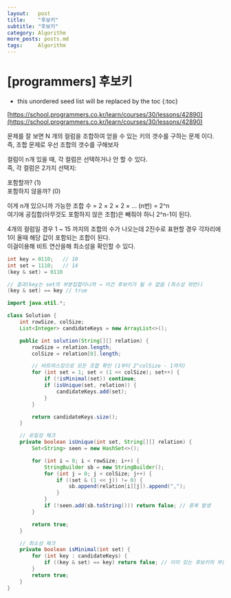 ```yaml
---
layout:   post
title:    "후보키"
subtitle: "후보키"
category: Algorithm
more_posts: posts.md
tags:     Algorithm
---
```

# [programmers] 후보키

<!--more-->
<!-- Table of contents -->
* this unordered seed list will be replaced by the toc
{:toc}

[https://school.programmers.co.kr/learn/courses/30/lessons/42890](https://school.programmers.co.kr/learn/courses/30/lessons/42890)

문제를 잘 보면 N 개의 컬럼을 조합하여 얻을 수 있는 키의 갯수를 구하는 문제 이다.  
즉, 조합 문제로 우선 조합의 갯수를 구해보자  
  
컬럼이 n개 있을 때, 각 컬럼은 선택하거나 안 할 수 있다.  
즉, 각 컬럼은 2가지 선택지:  
  
포함할까? (1)  
포함하지 않을까? (0)  
  
이게 n개 있으니까 가능한 조합 수 = 2 × 2 × 2 × ... (n번) = 2^n  
여기에 공집합(아무것도 포함하지 않은 조합)은 빼줘야 하니 2^n-1이 된다.  
  
4개의 컬럼일 경우 1 ~ 15 까지의 조합의 수가 나오는데 2진수로 표현할 경우 각자리에 1이 올때 해당 값이 포함되는 조합이 된다.  
이걸이용해 비트 연산을해 최소성을 확인할 수 있다.  

```java
int key = 0110;   // 10
int set = 1110;   // 14
(key & set) = 0110

// 결과(key는 set의 부분집합이니까 → 이건 후보키가 될 수 없음 (최소성 위반))
(key & set) == key // true
```

```java
import java.util.*;

class Solution {
    int rowSize, colSize;
    List<Integer> candidateKeys = new ArrayList<>();

    public int solution(String[][] relation) {
        rowSize = relation.length;
        colSize = relation[0].length;

        // 비트마스킹으로 모든 조합 확인 (1부터 2^colSize - 1까지)
        for (int set = 1; set < (1 << colSize); set++) {
            if (!isMinimal(set)) continue;
            if (isUnique(set, relation)) {
                candidateKeys.add(set);
            }
        }

        return candidateKeys.size();
    }

    // 유일성 체크
    private boolean isUnique(int set, String[][] relation) {
        Set<String> seen = new HashSet<>();

        for (int i = 0; i < rowSize; i++) {
            StringBuilder sb = new StringBuilder();
            for (int j = 0; j < colSize; j++) {
                if ((set & (1 << j)) != 0) {
                    sb.append(relation[i][j]).append(",");
                }
            }
            if (!seen.add(sb.toString())) return false; // 중복 발생
        }

        return true;
    }

    // 최소성 체크
    private boolean isMinimal(int set) {
        for (int key : candidateKeys) {
            if ((key & set) == key) return false; // 이미 있는 후보키의 부분집합
        }
        return true;
    }
}

```
